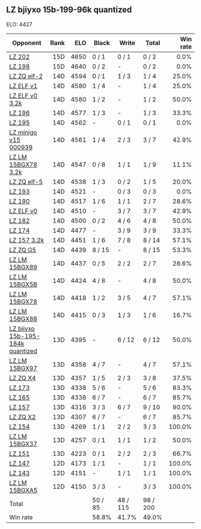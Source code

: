 ## LZ bjiyxo 15b-199-96k quantized ##

ELO: 4427

Opponent | Rank | ELO | Black | Write | Total | Win rate
---------|-----:|----:|-------|-------|-------|-------:
[LZ 202](LZ%20202.md) | 15D | 4650 | 0 / 1 | 0 / 1 | 0 / 2 | 0.0%
[LZ 198](LZ%20198.md) | 15D | 4640 | 0 / 2 | - | 0 / 2 | 0.0%
[LZ ZQ elf-2](LZ%20ZQ%20elf-2.md) | 14D | 4594 | 0 / 1 | 1 / 3 | 1 / 4 | 25.0%
[LZ ELF v1](LZ%20ELF%20v1.md) | 14D | 4580 | 1 / 4 | - | 1 / 4 | 25.0%
[LZ ELF v0 3.2k](LZ%20ELF%20v0%203.2k.md) | 14D | 4580 | 1 / 2 | - | 1 / 2 | 50.0%
[LZ 196](LZ%20196.md) | 14D | 4577 | 1 / 3 | - | 1 / 3 | 33.3%
[LZ 195](LZ%20195.md) | 14D | 4562 | - | 0 / 1 | 0 / 1 | 0.0%
[LZ minigo v15 000939](LZ%20minigo%20v15%20000939.md) | 14D | 4561 | 1 / 4 | 2 / 3 | 3 / 7 | 42.9%
[LZ LM 15BGX78 3.2k](LZ%20LM%2015BGX78%203.2k.md) | 14D | 4547 | 0 / 8 | 1 / 1 | 1 / 9 | 11.1%
[LZ ZQ elf-5](LZ%20ZQ%20elf-5.md) | 14D | 4538 | 1 / 3 | 0 / 2 | 1 / 5 | 20.0%
[LZ 193](LZ%20193.md) | 14D | 4521 | - | 0 / 3 | 0 / 3 | 0.0%
[LZ 190](LZ%20190.md) | 14D | 4517 | 1 / 6 | 1 / 1 | 2 / 7 | 28.6%
[LZ ELF v0](LZ%20ELF%20v0.md) | 14D | 4510 | - | 3 / 7 | 3 / 7 | 42.9%
[LZ 182](LZ%20182.md) | 14D | 4500 | 0 / 2 | 4 / 6 | 4 / 8 | 50.0%
[LZ 174](LZ%20174.md) | 14D | 4477 | - | 3 / 9 | 3 / 9 | 33.3%
[LZ 157 3.2k](LZ%20157%203.2k.md) | 14D | 4451 | 1 / 6 | 7 / 8 | 8 / 14 | 57.1%
[LZ ZQ G5](LZ%20ZQ%20G5.md) | 14D | 4439 | 8 / 15 | - | 8 / 15 | 53.3%
[LZ LM 15BGX89](LZ%20LM%2015BGX89.md) | 14D | 4437 | 0 / 5 | 2 / 2 | 2 / 7 | 28.6%
[LZ LM 15BGX5B](LZ%20LM%2015BGX5B.md) | 14D | 4424 | 4 / 8 | - | 4 / 8 | 50.0%
[LZ LM 15BGX78](LZ%20LM%2015BGX78.md) | 14D | 4418 | 1 / 2 | 3 / 5 | 4 / 7 | 57.1%
[LZ LM 15BGX88](LZ%20LM%2015BGX88.md) | 14D | 4415 | 0 / 3 | 1 / 3 | 1 / 6 | 16.7%
[LZ bjiyxo 15b-195-184k quantized](LZ%20bjiyxo%2015b-195-184k%20quantized.md) | 13D | 4395 | - | 6 / 12 | 6 / 12 | 50.0%
[LZ LM 15BGX97](LZ%20LM%2015BGX97.md) | 13D | 4358 | 4 / 7 | - | 4 / 7 | 57.1%
[LZ ZQ X4](LZ%20ZQ%20X4.md) | 13D | 4357 | 1 / 5 | 2 / 3 | 3 / 8 | 37.5%
[LZ 173](LZ%20173.md) | 13D | 4338 | 5 / 6 | - | 5 / 6 | 83.3%
[LZ 165](LZ%20165.md) | 13D | 4338 | 6 / 7 | - | 6 / 7 | 85.7%
[LZ 157](LZ%20157.md) | 13D | 4316 | 3 / 3 | 6 / 7 | 9 / 10 | 90.0%
[LZ ZQ X2](LZ%20ZQ%20X2.md) | 13D | 4307 | 6 / 7 | - | 6 / 7 | 85.7%
[LZ 154](LZ%20154.md) | 13D | 4269 | 1 / 1 | 2 / 2 | 3 / 3 | 100.0%
[LZ LM 15BGX37](LZ%20LM%2015BGX37.md) | 13D | 4257 | 0 / 1 | 1 / 1 | 1 / 2 | 50.0%
[LZ 151](LZ%20151.md) | 13D | 4223 | 0 / 1 | 2 / 2 | 2 / 3 | 66.7%
[LZ 147](LZ%20147.md) | 12D | 4173 | 1 / 1 | - | 1 / 1 | 100.0%
[LZ 143](LZ%20143.md) | 12D | 4151 | - | 1 / 1 | 1 / 1 | 100.0%
[LZ LM 15BGXA5](LZ%20LM%2015BGXA5.md) | 12D | 4150 | 3 / 3 | - | 3 / 3 | 100.0%
Total | | | 50 / 85 | 48 / 115 | 98 / 200 | 
Win rate| | | 58.8% | 41.7% | 49.0% | 
